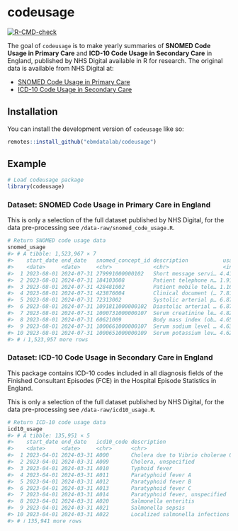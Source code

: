
<!-- README.md is generated from README.Rmd. Please edit that file -->

# codeusage

<!-- badges: start -->

[![R-CMD-check](https://github.com/ebmdatalab/codeusage/actions/workflows/R-CMD-check.yaml/badge.svg)](https://github.com/ebmdatalab/codeusage/actions/workflows/R-CMD-check.yaml)

<!-- badges: end -->

The goal of `codeusage` is to make yearly summaries of **SNOMED Code
Usage in Primary Care** and **ICD-10 Code Usage in Secondary Care** in
England, published by NHS Digital available in R for research. The
original data is available from NHS Digital at:

- [SNOMED Code Usage in Primary
  Care](https://digital.nhs.uk/data-and-information/publications/statistical/mi-snomed-code-usage-in-primary-care)
- [ICD-10 Code Usage in Secondary
  Care](https://digital.nhs.uk/data-and-information/publications/statistical/hospital-admitted-patient-care-activity)

## Installation

You can install the development version of `codeusage` like so:

``` r
remotes::install_github("ebmdatalab/codeusage")
```

## Example

``` r
# Load codeusage package
library(codeusage)
```

### Dataset: SNOMED Code Usage in Primary Care in England

This is only a selection of the full dataset published by NHS Digital,
for the data pre-processing see `/data-raw/snomed_code_usage.R`.

``` r
# Return SNOMED code usage data
snomed_usage
#> # A tibble: 1,523,967 × 7
#>    start_date end_date   snomed_concept_id description           usage active_at_start active_at_end
#>    <date>     <date>     <chr>             <chr>                 <int> <lgl>           <lgl>        
#>  1 2023-08-01 2024-07-31 279991000000102   Short message servi… 4.41e8 TRUE            TRUE         
#>  2 2023-08-01 2024-07-31 184103008         Patient telephone n… 1.91e8 TRUE            TRUE         
#>  3 2023-08-01 2024-07-31 428481002         Patient mobile tele… 1.16e8 TRUE            TRUE         
#>  4 2023-08-01 2024-07-31 423876004         Clinical document (… 7.81e7 TRUE            TRUE         
#>  5 2023-08-01 2024-07-31 72313002          Systolic arterial p… 6.87e7 TRUE            TRUE         
#>  6 2023-08-01 2024-07-31 1091811000000102  Diastolic arterial … 6.87e7 TRUE            TRUE         
#>  7 2023-08-01 2024-07-31 1000731000000107  Serum creatinine le… 4.82e7 TRUE            TRUE         
#>  8 2023-08-01 2024-07-31 60621009          Body mass index (ob… 4.65e7 TRUE            TRUE         
#>  9 2023-08-01 2024-07-31 1000661000000107  Serum sodium level … 4.63e7 TRUE            TRUE         
#> 10 2023-08-01 2024-07-31 1000651000000109  Serum potassium lev… 4.62e7 TRUE            TRUE         
#> # ℹ 1,523,957 more rows
```

### Dataset: ICD-10 Code Usage in Secondary Care in England

This package contains ICD-10 codes included in all diagnosis fields of
the Finished Consultant Episodes (FCE) in the Hospital Episode
Statistics in England.

This is only a selection of the full dataset published by NHS Digital,
for the data pre-processing see `/data-raw/icd10_usage.R`.

``` r
# Return ICD-10 code usage data
icd10_usage
#> # A tibble: 135,951 × 5
#>    start_date end_date   icd10_code description                                        usage
#>    <date>     <date>     <chr>      <chr>                                              <int>
#>  1 2023-04-01 2024-03-31 A000       Cholera due to Vibrio cholerae 01, biovar cholerae     2
#>  2 2023-04-01 2024-03-31 A009       Cholera, unspecified                                  40
#>  3 2023-04-01 2024-03-31 A010       Typhoid fever                                        884
#>  4 2023-04-01 2024-03-31 A011       Paratyphoid fever A                                  139
#>  5 2023-04-01 2024-03-31 A012       Paratyphoid fever B                                   13
#>  6 2023-04-01 2024-03-31 A013       Paratyphoid fever C                                    2
#>  7 2023-04-01 2024-03-31 A014       Paratyphoid fever, unspecified                        68
#>  8 2023-04-01 2024-03-31 A020       Salmonella enteritis                                2165
#>  9 2023-04-01 2024-03-31 A021       Salmonella sepsis                                    319
#> 10 2023-04-01 2024-03-31 A022       Localized salmonella infections                       82
#> # ℹ 135,941 more rows
```
